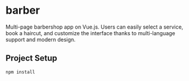# barber

Multi-page barbershop app on Vue.js.
Users can easily select a service, book a haircut, and
customize the interface thanks to multi-language support and
modern design.

## Project Setup

```sh
npm install
```


